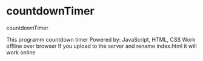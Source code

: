 # countdownTimer
countdownTimer

This programm countdown timer
Powered by: JavaScript, HTML, CSS
Work offline over browser
If you upload to the server and rename index.html it will work online
